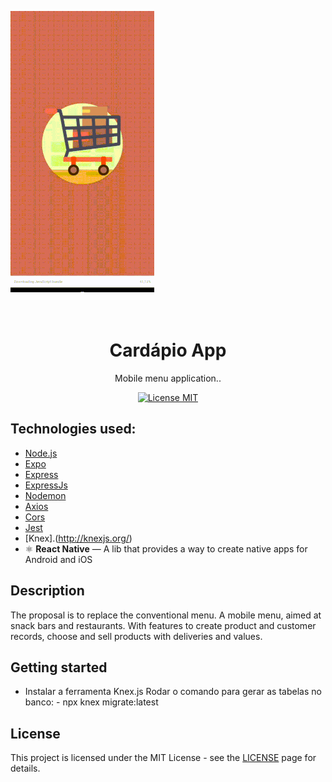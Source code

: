 
![aplicação](https://github.com/MailsonSilva/CardapioApp/blob/master/app.gif)
<h1 align="center">
<br>
Cardápio App
</h1>

<p align="center">Mobile menu application..</p>

<p align="center">
  <a href="https://opensource.org/licenses/MIT">
    <img src="https://img.shields.io/badge/License-MIT-blue.svg" alt="License MIT">
  </a>
</p>

## Technologies used:
- [Node.js](https://nodejs.org/en/)
- [Expo](https://expo.io/)
- [Express](https://expressjs.com/pt-br/)
- [ExpressJs](https://expressjs.com/pt-br/)
- [Nodemon](https://www.npmjs.com/package/nodemon)
- [Axios](https://www.npmjs.com/package/axios)
- [Cors](https://www.npmjs.com/package/cors)
- [Jest](https://www.npmjs.com/package/jest)
- [Knex].(http://knexjs.org/)
- ⚛️ **React Native** — A lib that provides a way to create native apps for Android and iOS

## Description
The proposal is to replace the conventional menu.
A mobile menu, aimed at snack bars and restaurants.
With features to create product and customer records, choose and sell products with deliveries and values.

## Getting started

- Instalar a ferramenta Knex.js
	Rodar o comando para gerar as tabelas no banco:	- npx knex migrate:latest


## License

This project is licensed under the MIT License - see the [LICENSE](https://opensource.org/licenses/MIT) page for details.
